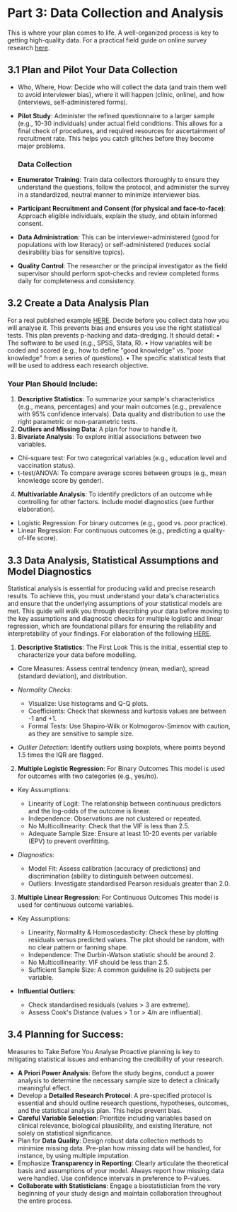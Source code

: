 # Part 3: Data Collection and Analysis

This is where your plan comes to life. A well-organized process is key to getting high-quality data. For a practical field guide on online survey research [here](https://drive.google.com/file/d/19q75tjplzmiTPv1flYbRzs-0XVnsljtN/view?usp=share_link).

## 3.1 Plan and Pilot Your Data Collection
* Who, Where, How: Decide who will collect the data (and train them well to avoid interviewer bias), where it will happen (clinic, online), and how (interviews, self-administered forms).
* **Pilot Study**: Administer the refined questionnaire to a larger sample (e.g., 10-30 individuals) under actual field conditions. This allows for a final check of procedures, and required resources for ascertainment of recruitment rate. This helps you catch glitches before they become major problems.

  ### Data Collection 

* **Enumerator Training**: Train data collectors thoroughly to ensure they understand the questions, follow the protocol, and administer the survey in a standardized, neutral manner to minimize interviewer bias.
* **Participant Recruitment and Consent (for physical and face-to-face)**: Approach eligible individuals, explain the study, and obtain informed consent.
* **Data Administration**: This can be interviewer-administered (good for populations with low literacy) or self-administered (reduces social desirability bias for sensitive topics).
* **Quality Control**: The researcher or the principal investigator as the field supervisor should perform spot-checks and review completed forms daily for completeness and consistency.

## 3.2 Create a Data Analysis Plan 
For a real published example [HERE](https://drive.google.com/file/d/1BvTn5cu9v4rIhfUJDMee8gjc4Z6wyH7v/view?usp=share_link). Decide before you collect data how you will analyse it. This prevents bias and ensures you use the right statistical tests. This plan prevents p-hacking and data-dredging. It should detail: • The software to be used (e.g., SPSS, Stata, R). • How variables will be coded and scored (e.g., how to define "good knowledge" vs. "poor knowledge" from a series of questions). • The specific statistical tests that will be used to address each research objective.

### Your Plan Should Include:
1. **Descriptive Statistics**: To summarize your sample's characteristics (e.g., means, percentages) and your main outcomes (e.g., prevalence with 95% confidence intervals). Data quality and distribution to use the right parametric or non-parametric tests.
2. **Outliers and Missing Data**: A plan for how to handle it.
3. **Bivariate Analysis**: To explore initial associations between two variables.
  * Chi-square test: For two categorical variables (e.g., education level and vaccination status).
  * t-test/ANOVA: To compare average scores between groups (e.g., mean knowledge score by gender).

4. **Multivariable Analysis**: To identify predictors of an outcome while controlling for other factors. Include model diagnostics (see further elaboration).
  * Logistic Regression: For binary outcomes (e.g., good vs. poor practice).
  * Linear Regression: For continuous outcomes (e.g., predicting a quality-of-life score).

## 3.3 Data Analysis, Statistical Assumptions and Model Diagnostics 
Statistical analysis is essential for producing valid and precise research results. To achieve this, you must understand your data's characteristics and ensure that the underlying assumptions of your statistical models are met. This guide will walk you through describing your data before moving to the key assumptions and diagnostic checks for multiple logistic and linear regression, which are foundational pillars for ensuring the reliability and interpretability of your findings. For elaboration of the following [HERE](https://drive.google.com/file/d/1HkkE10fEqBEMVdSAZo1naFm1jABaBOGz/view?usp=share_link).

  1. **Descriptive Statistics**: The First Look This is the initial, essential step to characterize your data before modelling.
  * Core Measures: Assess central tendency (mean, median), spread (standard deviation), and distribution.
  * *Normality Checks*:
    * Visualize: Use histograms and Q-Q plots.
    * Coefficients: Check that skewness and kurtosis values are between -1 and +1.
    * Formal Tests: Use Shapiro-Wilk or Kolmogorov-Smirnov with caution, as they are sensitive to sample size.

  * *Outlier Detection*: Identify outliers using boxplots, where points beyond 1.5 times the IQR are flagged.

  2. **Multiple Logistic Regression**: For Binary Outcomes This model is used for outcomes with two categories (e.g., yes/no).
  * Key Assumptions:
    * Linearity of Logit: The relationship between continuous predictors and the log-odds of the outcome is linear.
    * Independence: Observations are not clustered or repeated.
    * No Multicollinearity: Check that the VIF is less than 2.5.
    * Adequate Sample Size: Ensure at least 10-20 events per variable (EPV) to prevent overfitting.

  * *Diagnostics*:
    * Model Fit: Assess calibration (accuracy of predictions) and discrimination (ability to distinguish between outcomes).
    * Outliers: Investigate standardised Pearson residuals greater than 2.0.

  3. **Multiple Linear Regression**: For Continuous Outcomes This model is used for continuous outcome variables.
  * Key Assumptions:
    * Linearity, Normality & Homoscedasticity: Check these by plotting residuals versus predicted values. The plot should be random, with no clear pattern or fanning shape.
    * Independence: The Durbin-Watson statistic should be around 2.
    * No Multicollinearity: VIF should be less than 2.5.
    * Sufficient Sample Size: A common guideline is 20 subjects per variable.

  * **Influential Outliers**:
    * Check standardised residuals (values > 3 are extreme).
    * Assess Cook's Distance (values > 1 or > 4/n are influential).

## 3.4 Planning for Success: 
Measures to Take Before You Analyse Proactive planning is key to mitigating statistical issues and enhancing the credibility of your research.

* **A Priori Power Analysis**: Before the study begins, conduct a power analysis to determine the necessary sample size to detect a clinically meaningful effect.
* Develop a **Detailed Research Protocol**: A pre-specified protocol is essential and should outline research questions, hypotheses, outcomes, and the statistical analysis plan. This helps prevent bias.
* **Careful Variable Selection**: Prioritize including variables based on clinical relevance, biological plausibility, and existing literature, not solely on statistical significance.
* Plan for **Data Quality**: Design robust data collection methods to minimize missing data. Pre-plan how missing data will be handled, for instance, by using multiple imputation.
* Emphasize **Transparency in Reporting**: Clearly articulate the theoretical basis and assumptions of your model. Always report how missing data were handled. Use confidence intervals in preference to P-values.
* **Collaborate with Statisticians**: Engage a biostatistician from the very beginning of your study design and maintain collaboration throughout the entire process.
